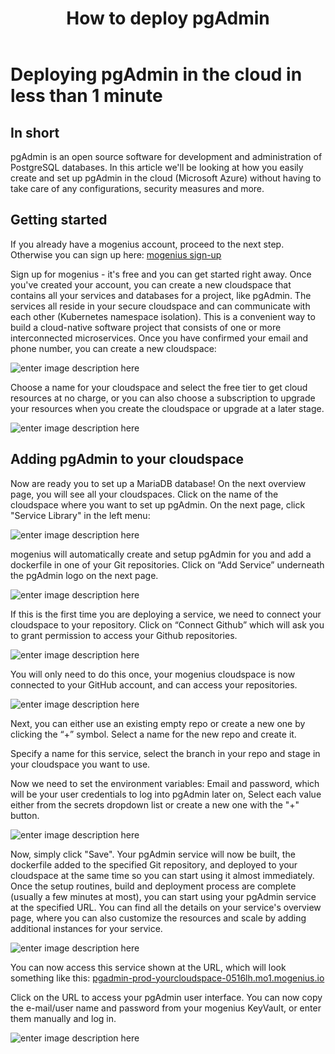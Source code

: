 ﻿---
sidebar_position: 18
title: How to deploy pgAdmin
---

# Deploying pgAdmin in the cloud in less than 1 minute


## In short

pgAdmin is an open source software for development and administration of PostgreSQL databases. In this article we'll be looking at how you easily create and set up pgAdmin in the cloud (Microsoft Azure) without having to take care of any configurations, security measures and more. 

## Getting started

If you already have a mogenius account, proceed to the next step. Otherwise you can sign up here: [mogenius sign-up](https://studio.mogenius.com/user/registration)

Sign up for mogenius - it's free and you can get started right away. Once you've created your account, you can create a new cloudspace that contains all your services and databases for a project, like pgAdmin. The services all reside in your secure cloudspace and can communicate with each other (Kubernetes namespace isolation). This is a convenient way to build a cloud-native software project that consists of one or more interconnected microservices. Once you have confirmed your email and phone number, you can create a new cloudspace:

![enter image description here](https://api.mogenius.com/file/id/115e92a0-6daa-4b15-9420-438448351d89)

Choose a name for your cloudspace and select the free tier to get cloud resources at no charge, or you can also choose a subscription to upgrade your resources when you create the cloudspace or upgrade at a later stage.

![enter image description here](https://api.mogenius.com/file/id/a8c2aaca-fbe7-401a-bf63-0c99024e2c94)

## Adding pgAdmin to your cloudspace

Now are ready you to set up a MariaDB database! On the next overview page, you will see all your cloudspaces. Click on the name of the cloudspace where you want to set up pgAdmin. On the next page, click "Service Library" in the left menu:

![enter image description here](https://api.mogenius.com/file/id/a12d10f1-4b9b-4adb-95ec-db193e1db440)

mogenius will automatically create and setup pgAdmin for you and add a dockerfile in one of your Git repositories. Click on “Add Service” underneath the pgAdmin logo on the next page.

![enter image description here](https://api.mogenius.com/file/id/ebb57fbe-b61f-4a74-a35b-9d2c78d3944b)

If this is the first time you are deploying a service, we need to connect your cloudspace to your repository. Click on “Connect Github” which will ask you to grant permission to access your Github repositories.

![enter image description here](https://api.mogenius.com/file/id/88626d92-fa15-4d9e-8598-6a914daa633c)

You will only need to do this once, your mogenius cloudspace is now connected to your GitHub account, and can access your repositories.
 

![enter image description here](https://api.mogenius.com/file/id/886e945b-84e6-4d8c-b271-0f05bcbaa014)

Next, you can either use an existing empty repo or create a new one by clicking the “+” symbol. Select a name for the new repo and create it.

Specify a name for this service, select the branch in your repo and stage in your cloudspace you want to use.

Now we need to set the environment variables: Email and password, which will be your user credentials to log into pgAdmin later on, Select each value either from the secrets dropdown list or create a new one with the "+" button.

![enter image description here](https://api.mogenius.com/file/id/ef0fa7df-79d0-4585-a3e3-97a9b1e8ac57)

Now, simply click "Save". Your pgAdmin service will now be built, the dockerfile added to the specified Git repository, and deployed to your cloudspace at the same time so you can start using it almost immediately. Once the setup routines, build and deployment process are complete (usually a few minutes at most), you can start using your pgAdmin service at the specified URL. You can find all the details on your service's overview page, where you can also customize the resources and scale by adding additional instances for your service.

![enter image description here](https://api.mogenius.com/file/id/39364b05-f0f6-48e4-8375-93c5375b21c9)

You can now access this service shown at the URL, which will look something like this: [pgadmin-prod-yourcloudspace-0516lh.mo1.mogenius.io](https://pgadmin-prod-yourcloudspace-0516lh.mo1.mogenius.io/)

Click on the URL to access your pgAdmin user interface. You can now copy the e-mail/user name and password from your mogenius KeyVault, or enter them manually and log in.

![enter image description here](https://api.mogenius.com/file/id/b980ea97-8bb4-4cee-a98c-8b32eb7ef78c)
